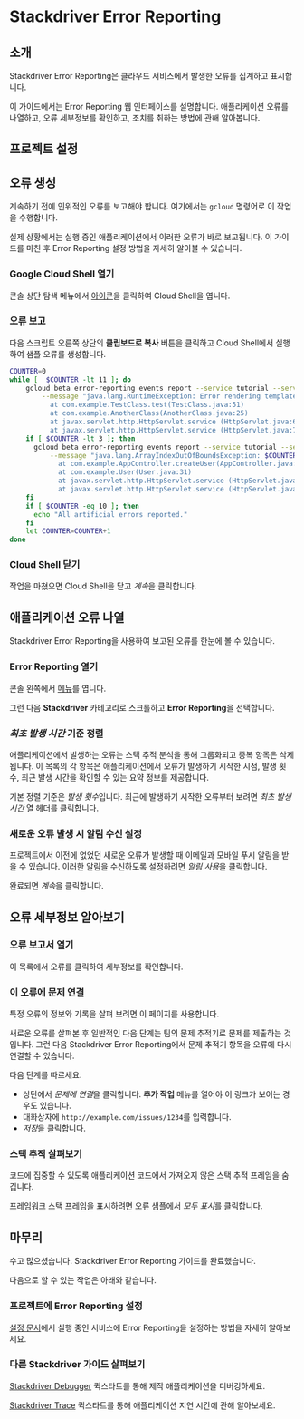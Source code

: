 # Stackdriver Error Reporting

## 소개

Stackdriver Error Reporting은 클라우드 서비스에서 발생한 오류를 집계하고 표시합니다.

이 가이드에서는 Error Reporting 웹 인터페이스를 설명합니다. 애플리케이션 오류를 나열하고, 오류 세부정보를 확인하고, 조치를 취하는 방법에 관해 알아봅니다.

## 프로젝트 설정

<walkthrough-project-setup></walkthrough-project-setup>

## 오류 생성

계속하기 전에 인위적인 오류를 보고해야 합니다. 여기에서는 `gcloud` 명령어로 이 작업을 수행합니다.

실제 상황에서는 실행 중인 애플리케이션에서 이러한 오류가 바로 보고됩니다. 이 가이드를 마친 후 Error Reporting 설정 방법을 자세히 알아볼 수 있습니다.

### Google Cloud Shell 열기

콘솔 상단 탐색 메뉴에서
<walkthrough-cloud-shell-icon></walkthrough-cloud-shell-icon>
[아이콘][spotlight-open-devshell]을 클릭하여 Cloud Shell을 엽니다.

### 오류 보고

다음 스크립트 오른쪽 상단의 **클립보드로 복사** 버튼을 클릭하고 Cloud Shell에서 실행하여 샘플 오류를 생성합니다.

```bash
COUNTER=0
while [  $COUNTER -lt 11 ]; do
    gcloud beta error-reporting events report --service tutorial --service-version v$((COUNTER/10+1)) \
        --message "java.lang.RuntimeException: Error rendering template $COUNTER
          at com.example.TestClass.test(TestClass.java:51)
          at com.example.AnotherClass(AnotherClass.java:25)
          at javax.servlet.http.HttpServlet.service (HttpServlet.java:617)
          at javax.servlet.http.HttpServlet.service (HttpServlet.java:717)"
    if [ $COUNTER -lt 3 ]; then
      gcloud beta error-reporting events report --service tutorial --service-version v1 \
          --message "java.lang.ArrayIndexOutOfBoundsException: $COUNTER
            at com.example.AppController.createUser(AppController.java:42)
            at com.example.User(User.java:31)
            at javax.servlet.http.HttpServlet.service (HttpServlet.java:617)
            at javax.servlet.http.HttpServlet.service (HttpServlet.java:717)"
    fi
    if [ $COUNTER -eq 10 ]; then
      echo "All artificial errors reported."
    fi
    let COUNTER=COUNTER+1
done
```

### Cloud Shell 닫기

작업을 마쳤으면 Cloud Shell을 닫고 *계속*을 클릭합니다.

## 애플리케이션 오류 나열

Stackdriver Error Reporting을 사용하여 보고된 오류를 한눈에 볼 수 있습니다.

### Error Reporting 열기

콘솔 왼쪽에서 [메뉴][spotlight-console-menu]를 엽니다.

그런 다음 **Stackdriver** 카테고리로 스크롤하고 **Error Reporting**을 선택합니다.

<walkthrough-menu-navigation sectionid="CRASH_SECTION"></walkthrough-menu-navigation>

### *최초 발생 시간* 기준 정렬

애플리케이션에서 발생하는 오류는 스택 추적 분석을 통해 그룹화되고 중복 항목은 삭제됩니다. 이 목록의 각 항목은 애플리케이션에서 오류가 발생하기 시작한 시점, 발생 횟수, 최근 발생 시간을 확인할 수 있는 요약 정보를 제공합니다.

기본 정렬 기준은 *발생 횟수*입니다. 최근에 발생하기 시작한 오류부터 보려면 *최초 발생 시간* 열 헤더를 클릭합니다.

### 새로운 오류 발생 시 알림 수신 설정

프로젝트에서 이전에 없었던 새로운 오류가 발생할 때 이메일과 모바일 푸시 알림을 받을 수 있습니다. 이러한 알림을 수신하도록 설정하려면 *알림 사용*을 클릭합니다.

완료되면 *계속*을 클릭합니다.

## 오류 세부정보 알아보기

### 오류 보고서 열기

이 목록에서 오류를 클릭하여 세부정보를 확인합니다.

### 이 오류에 문제 연결

특정 오류의 정보와 기록을 살펴 보려면 이 페이지를 사용합니다.

새로운 오류를 살펴본 후 일반적인 다음 단계는 팀의 문제 추적기로 문제를 제출하는 것입니다. 그런 다음 Stackdriver Error Reporting에서 문제 추적기 항목을 오류에 다시 연결할 수 있습니다.

다음 단계를 따르세요.

  *  상단에서 *문제에 연결*을 클릭합니다. **추가 작업** 메뉴를 열어야 이 링크가 보이는 경우도 있습니다.
  *  대화상자에 `http://example.com/issues/1234`를 입력합니다.
  *  *저장*을 클릭합니다.

### 스택 추적 살펴보기

코드에 집중할 수 있도록 애플리케이션 코드에서 가져오지 않은 스택 추적 프레임을 숨깁니다.

프레임워크 스택 프레임을 표시하려면 오류 샘플에서 *모두 표시*를 클릭합니다.

## 마무리

<walkthrough-conclusion-trophy></walkthrough-conclusion-trophy>

수고 많으셨습니다. Stackdriver Error Reporting 가이드를 완료했습니다.

다음으로 할 수 있는 작업은 아래와 같습니다.

### 프로젝트에 Error Reporting 설정

[설정 문서][errors-setup]에서 실행 중인 서비스에 Error Reporting을 설정하는 방법을 자세히 알아보세요.

### 다른 Stackdriver 가이드 살펴보기

[Stackdriver Debugger][debug-quickstart] 퀵스타트를 통해 제작 애플리케이션을 디버깅하세요.

[Stackdriver Trace][trace-quickstart] 퀵스타트를 통해 애플리케이션 지연 시간에 관해 알아보세요.

[debug-quickstart]: https://cloud.google.com/debugger/docs/quickstart
[errors-setup]: https://cloud.google.com/error-reporting/docs/how-to
[spotlight-console-menu]: walkthrough://spotlight-pointer?spotlightId=console-nav-menu
[spotlight-open-devshell]: walkthrough://spotlight-pointer?spotlightId=devshell-activate-button
[trace-quickstart]: https://cloud.google.com/trace/docs/quickstart
